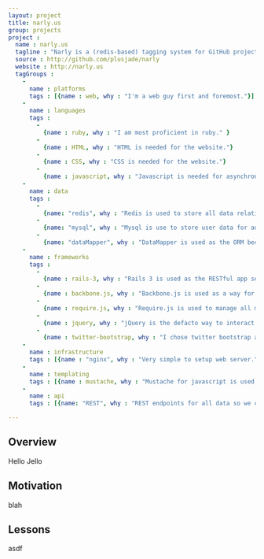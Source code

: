 ```yaml
---
layout: project
title: narly.us
group: projects
project :
  name : narly.us
  tagline : "Narly is a (redis-based) tagging system for GitHub projects."
  source : http://github.com/plusjade/narly
  website : http://narly.us
  tagGroups :
    -
      name : platforms
      tags : [{name : web, why : "I'm a web guy first and foremost."}]
    -
      name : languages
      tags :
        -
          {name : ruby, why : "I am most proficient in ruby." }
        - 
          {name : HTML, why : "HTML is needed for the website."}
        -
          {name : CSS, why : "CSS is needed for the website."}
        - 
          {name : javascript, why : "Javascript is needed for asynchronously updating the page and user interactions such as tag unions/intersections."}
    -
      name : data
      tags : 
        - 
          {name: "redis", why : "Redis is used to store all data relating to 'tags'. I chose redis for its sheer speed as it handles unions and intersections (of tags) natively. With mysql you'd have to cache the tag queries to make them useable." }
        - 
          {name: "mysql", why : "Mysql is use to store user data for authentication via Omniauth with GitHub as the OAuth provider."}
        - 
          {name: "dataMapper", why : "DataMapper is used as the ORM because it is simpler, lighter, lower-level, and more straight-forward than active-record." }
    -
      name : frameworks
      tags :
        -
          {name : rails-3, why : "Rails 3 is used as the RESTful app server. Moving forward I hope to learn to use the simplest tool for the job - because rails isn't simple enough for me." }
        -
          {name : backbone.js, why : "Backbone.js is used as a way for tags, users, and repositories to automatically update themselves in the UI when changes occur. Backbone also enables pushState for seamless back and forward navigation."}
        -
          {name : require.js, why : "Require.js is used to manage all my javascript code. Require.js brings structure and good practices to javascript development. ex: Asynchronous Module Definition, closure, minifying/packaging, standardized file-structure)"}
        -
          {name : jquery, why : "jQuery is the defacto way to interact easily with the DOM."}
        - 
          {name : twitter-bootstrap, why : "I chose twitter bootstrap as a way to standardize and speed up design iteration."}
    -    
      name : infrastructure
      tags : [{name : "nginx", why : "Very simple to setup web server."}, {name : "ec2", why : "ec2 is a very economical choice. I'm using one linux-micro for the rails app server + mysql database and one linux-micro dedicated to the redis server."}]
    -
      name : templating
      tags : [{name : mustache, why : "Mustache for javascript is used to render the backbone views. I like mustache because it is very developer-oriented (it's sensible imo)."}]
    -
      name : api
      tags : [{name: "REST", why : "REST endpoints for all data so we can load it easily into the UI via javascript."}, {name: "json", why : "JSON is used as the primary data interface between application and client."} ]

---
```



## Overview 

Hello Jello

## Motivation

blah

## Lessons

asdf
